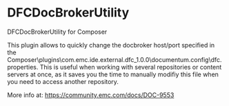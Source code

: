 # DFCDocBrokerUtility
DFCDocBrokerUtility for Composer

This plugin allows to quickly change the docbroker host/port specified in the Composer\plugins\com.emc.ide.external.dfc_1.0.0\documentum.config\dfc.properties. This is useful when working with several repositories or content servers at once, as it saves you the time to manually modifiy this file when you need to access another repository.

More info at: https://community.emc.com/docs/DOC-9553
